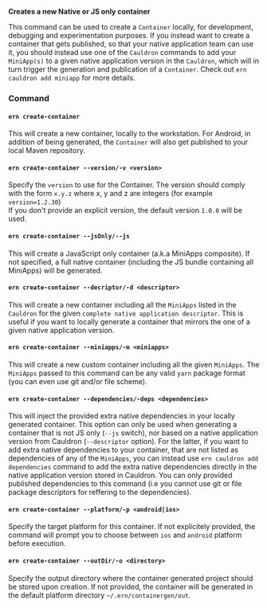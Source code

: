 **Creates a new Native or JS only container**

This command can be used to create a `Container` locally, for development, debugging and experimentation purposes. 
If you instead want to create a container that gets published, so that your native application team can use it, you should instead use one of the `Cauldron` commands to add your `MiniApp(s)` to a given native application version in the `Cauldron`, which will in turn trigger the generation and publication of a `Container`. Check out `ern cauldron add miniapp` for more details.

### Command

#### `ern create-container`

This will create a new container, locally to the workstation.
For Android, in addition of being generated, the `Container` will also get published to your local Maven repository.  

#### `ern create-container --version/-v <version>`

Specify the `version` to use for the Container. The version should comply with the form `x.y.z` where x, y and z are integers (for example `version=1.2.30`)  
If you don't provide an explicit version, the default version `1.0.0` will be used.

#### `ern create-container --jsOnly/--js`

This will create a JavaScript only container (a.k.a MiniApps composite). If not specified, a full native container (including the JS bundle containing all MiniApps) will be generated.

#### `ern create-container --decriptor/-d <descriptor>`

This will create a new container including all the `MiniApps` listed in the `Cauldron` for the given `complete native application descriptor`.
This is useful if you want to locally generate a container that mirrors the one of a given native application version.  

#### `ern create-container --miniapps/-m <miniapps>`

This will create a new custom container including all the given `MiniApps`. The `MiniApps` passed to this command can be any valid `yarn` package format (you can even use git and/or file scheme).

#### `ern create-container --dependencies/-deps <dependencies>`

This will inject the provided extra native dependencies in your locally generated container. 
This option can only be used when generating a container that is not JS only (`--js` switch), nor based on a native application version from Cauldron (`--descriptor` option). For the latter, if you want to add extra native dependencies to your container, that are not listed as dependencies of any of the `MiniApps`, you can instead use `ern cauldron add dependencies` command to add the extra native dependencies directly in the native application version stored in Cauldron.
You can only provided published dependencies to this command (i.e you cannot use git or file package descriptors for reffering to the dependencies).

#### `ern create-container --platform/-p <android|ios>`

Specify the target platform for this container. 
If not explicitely provided, the command will prompt you to choose between `ios` and `android` platform before execution.

#### `ern create-container --outDir/-o <directory>`

Specify the output directory where the container generated project should be stored upon creation. If not provided, the container will be generated in the default platform directory `~/.ern/containergen/out`.
